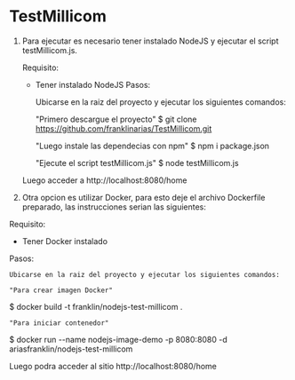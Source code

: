 # TestMillicom

1) Para ejecutar es necesario tener instalado NodeJS y ejecutar el script testMillicom.js.
   
   Requisito:
   
   * Tener instalado NodeJS
Pasos:

     Ubicarse en la raiz del proyecto y ejecutar los siguientes comandos:
   
     "Primero descargue el proyecto"
   $ git clone https://github.com/franklinarias/TestMillicom.git
      
     "Luego instale las dependecias con npm" 
   $ npm i package.json
      
     "Ejecute el script testMillicom.js"
   $ node testMillicom.js
   
   Luego acceder a 
   http://localhost:8080/home


2) Otra opcion es utilizar Docker, para esto deje el archivo Dockerfile preparado, las instrucciones serian las siguientes:

Requisito: 

* Tener Docker instalado

Pasos:

    Ubicarse en la raiz del proyecto y ejecutar los siguientes comandos:
    
    "Para crear imagen Docker"
  $ docker build -t franklin/nodejs-test-millicom .

    "Para iniciar contenedor" 
  $ docker run --name nodejs-image-demo -p 8080:8080 -d ariasfranklin/nodejs-test-millicom
  
  Luego podra acceder al sitio
  http://localhost:8080/home
